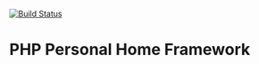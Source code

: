 [![Build Status](https://travis-ci.org/mkakpabla/zenframework.svg?branch=master)](https://travis-ci.org/mkakpabla/zenframework)
# PHP Personal Home Framework


